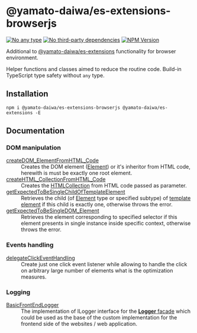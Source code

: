 # @yamato-daiwa/es-extensions-browserjs

[![No any type](https://img.shields.io/badge/Type_safety-No_any-brightgreen.svg?style=flat)]()
[![No third-party dependencies](https://img.shields.io/badge/Dependencies-No_third_party_dependencies-brightgreen.svg?style=flat)]()
[![NPM Version](https://img.shields.io/npm/v/@yamato-daiwa/es-extensions-browserjs)](https://www.npmjs.com/package/@yamato-daiwa/es-extensions-browserjs)

Additional to [@yamato-daiwa/es-extensions](https://www.npmjs.com/package/@yamato-daiwa/es-extensions) functionality 
for browser environment. 

Helper functions and classes aimed to reduce the routine code. 
Build-in TypeScript type safety without `any` type.


## Installation

```
npm i @yamato-daiwa/es-extensions-browserjs @yamato-daiwa/es-extensions -E
```


## Documentation

### DOM manipulation

<dl>

  <dt><a href="Documentation/DOM/createDOM_ElementFromHTML_Code.md">createDOM_ElementFromHTML_Code</a></dt>
  <dd>Creates the DOM element (<a href="https://developer.mozilla.org/en-US/docs/Web/API/Element">Element</a>) or it's inheritor from HTML code, herewith is must be exactly one root element.</dd>

  <dt><a href="Documentation/DOM/createHTML_CollectionFromHTML_Code.md">createHTML_CollectionFromHTML_Code</a></dt>
  <dd>Creates the <a href="https://developer.mozilla.org/en-US/docs/Web/API/HTMLCollection">HTMLCollection</a> from HTML code passed as parameter.</dd>

  <dt><a href="Documentation/DOM/getExpectedToBeSingleChildOfTemplateElement.md">getExpectedToBeSingleChildOfTemplateElement</a></dt>
  <dd>Retrieves the child (of <a href="https://developer.mozilla.org/en-US/docs/Web/API/Element">Element</a> type or specified subtype) of <a href="https://developer.mozilla.org/en-US/docs/Web/HTML/Element/template">template element</a> if this child is exactly one, otherwise throws the error.</dd>

  <dt><a href="Documentation/DOM/getExpectedToBeSingleDOM_Element.md">getExpectedToBeSingleDOM_Element</a></dt>
  <dd>Retrieves the element corresponding to specified selector if this element presents in single instance inside specific context, otherwise throws the error.</dd>
  
</dl>
  

### Events handling

<dl>
  <dt><a href="Documentation/DOM/delegateClickEventHandling.md">delegateClickEventHandling</a></dt>
  <dd>Create just one click event listener while allowing to handle the click on arbitrary large number of elements what is the optimization measures.</dd>
</dl>


### Logging

<dl>
  <dt><a href="Documentation/Logging/BasicFrontEndLogger/BasicFrontEndLogger.md">BasicFrontEndLogger</a></dt>
  <dd>The implementation of ILogger interface for the <a href="https://github.com/TokugawaTakeshi/Yamato-Daiwa-ES-Extensions/blob/master/CoreLibrary/Package/Documentation/Logging/Logger/Logger.md"><b>Logger</b> facade</a> which could be used as the base of the custom implementation for the frontend side of the websites / web application.</dd>
</dl>
